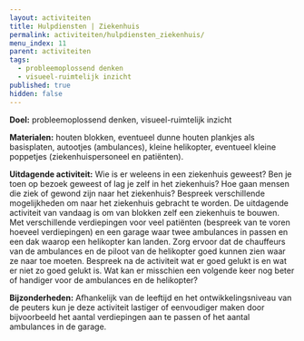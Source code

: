 ```yaml
---
layout: activiteiten
title: Hulpdiensten | Ziekenhuis
permalink: activiteiten/hulpdiensten_ziekenhuis/
menu_index: 11
parent: activiteiten
tags:
  - probleemoplossend denken
  - visueel-ruimtelijk inzicht
published: true
hidden: false
---
```


**Doel:** probleemoplossend denken, visueel-ruimtelijk inzicht

<p style="margin-top: 10px;"/>

**Materialen:** houten blokken, eventueel dunne houten plankjes als basisplaten, autootjes (ambulances), kleine helikopter, eventueel kleine poppetjes (ziekenhuispersoneel en patiënten).

<p style="margin-top: 10px;"/>

**Uitdagende activiteit:** Wie is er weleens in een ziekenhuis geweest? Ben je toen op bezoek geweest of lag je zelf in het ziekenhuis? Hoe gaan mensen die ziek of gewond zijn naar het ziekenhuis? Bespreek verschillende mogelijkheden om naar het ziekenhuis gebracht te worden. De uitdagende activiteit van vandaag is om van blokken zelf een ziekenhuis te bouwen. Met verschillende verdiepingen voor veel patiënten (bespreek van te voren hoeveel verdiepingen) en een garage waar twee ambulances in passen en een dak waarop een helikopter kan landen. Zorg ervoor dat de chauffeurs van de ambulances en de piloot van de helikopter goed kunnen zien waar ze naar toe moeten. Bespreek na de activiteit wat er goed gelukt is en wat er niet zo goed gelukt is. Wat kan er misschien een volgende keer nog beter of handiger voor de ambulances en de helikopter?

<p style="margin-top: 10px;"/>

**Bijzonderheden:** Afhankelijk van de leeftijd en het ontwikkelingsniveau van de peuters kun je deze activiteit lastiger of eenvoudiger maken door bijvoorbeeld het aantal verdiepingen aan te passen of het aantal ambulances in de garage.
